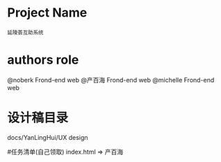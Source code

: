 # Project Name 
    延陵荟互助系统

# authors                  role
@noberk         Frond-end web 
@产百海          Frond-end web 
@michelle       Frond-end web 

# 设计稿目录
docs/YanLingHui/UX design

#任务清单(自己领取)
index.html    =>  产百海



